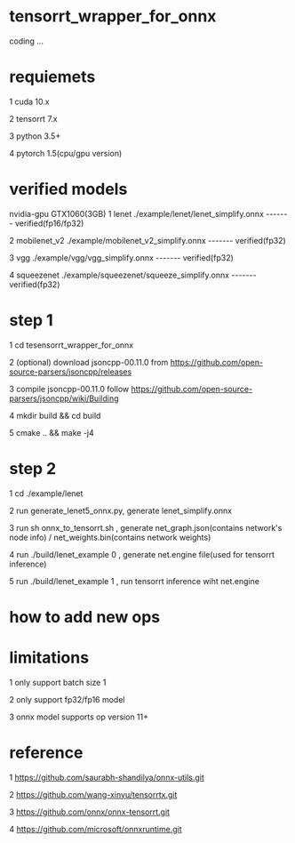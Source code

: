 # tensorrt_wrapper_for_onnx
coding ...

# requiemets
1 cuda 10.x

2 tensorrt 7.x

3 python 3.5+

4 pytorch 1.5(cpu/gpu version)


# verified models
nvidia-gpu  GTX1060(3GB)
1 lenet        ./example/lenet/lenet_simplify.onnx              ------- verified(fp16/fp32)

2 mobilenet_v2 ./example/mobilenet_v2_simplify.onnx             ------- verified(fp32)

3 vgg          ./example/vgg/vgg_simplify.onnx                  ------- verified(fp32)

4 squeezenet   ./example/squeezenet/squeeze_simplify.onnx       ------- verified(fp32)

# step 1
1 cd tesensorrt_wrapper_for_onnx

2 (optional) download jsoncpp-00.11.0 from https://github.com/open-source-parsers/jsoncpp/releases  

3 compile jsoncpp-00.11.0 follow https://github.com/open-source-parsers/jsoncpp/wiki/Building

4 mkdir build && cd build

5 cmake .. && make -j4

# step 2
1 cd ./example/lenet

2 run generate_lenet5_onnx.py, generate lenet_simplify.onnx

3 run sh onnx_to_tensorrt.sh , generate net_graph.json(contains network's node info) / net_weights.bin(contains network weights)

4 run ./build/lenet_example 0 , generate net.engine file(used for tensorrt inference)

5 run ./build/lenet_example 1 , run tensorrt inference wiht net.engine

# how to add new ops



# limitations
1 only support batch size 1

2 only support fp32/fp16 model

3 onnx model supports op version 11+


# reference
1 https://github.com/saurabh-shandilya/onnx-utils.git

2 https://github.com/wang-xinyu/tensorrtx.git

3 https://github.com/onnx/onnx-tensorrt.git

4 https://github.com/microsoft/onnxruntime.git

